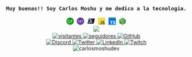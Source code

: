 <div align="justify">
    <p align="center">
        <samp>
            <b>
                Muy buenas!! Soy Carlos Moshu y me dedico a la tecnología.
                <br>
                <br>
                <code><img height="20" alt="csharp" src="https://raw.githubusercontent.com/github/explore/80688e429a7d4ef2fca1e82350fe8e3517d3494d/topics/csharp/csharp.png"></code>
                <code><img height="20" alt="dotnet" src="https://raw.githubusercontent.com/github/explore/80688e429a7d4ef2fca1e82350fe8e3517d3494d/topics/dotnet/dotnet.png"></code>
                <code><img height="20" alt="powershell" src="https://raw.githubusercontent.com/github/explore/80688e429a7d4ef2fca1e82350fe8e3517d3494d/topics/powershell/powershell.png"></code>
                <code><img height="20" alt="javascript" src="https://raw.githubusercontent.com/github/explore/80688e429a7d4ef2fca1e82350fe8e3517d3494d/topics/javascript/javascript.png"></code>
                <code><img height="20" alt="typescript" src="https://raw.githubusercontent.com/github/explore/80688e429a7d4ef2fca1e82350fe8e3517d3494d/topics/typescript/typescript.png"></code>
                <code><img height="20" alt="nodejs" src="https://raw.githubusercontent.com/github/explore/80688e429a7d4ef2fca1e82350fe8e3517d3494d/topics/nodejs/nodejs.png"></code>
            </b>
            <br>
            <image
                src="https://readme-typing-svg.herokuapp.com?font=Iosevka&size=16&color=6791c9&center=true&width=410&height=45&lines=public+void+Hola+()+{}">
        </samp>
        <br>
        <a href="https://github.com/carlosmoshudev">
            <img src="https://komarev.com/ghpvc/?username=carlosmoshudev&label=Visitantes&logo=GitHub&color=blueviolet"
                alt="visitantes" />
        </a>
        <a href="https://github.com/carlosmoshudev">
            <img src="https://img.shields.io/github/followers/carlosmoshudev?label=Seguidores&logo=GitHub&colorB=blueviolet"
                alt="seguidores" />
        </a>
        <a href="https://github.com/carlosmoshudev">
            <img src="https://img.shields.io/github/stars/carlosmoshudev?label=Stars&logo=GitHub&colorB=blueviolet"
                alt="GitHub" />
        </a>
        <br>
        <a href="https://discord.gg/xjgdPqHtRp">
            <img src="https://shields.io/discord/761964233055273000?label=Servidor&logo=Discord&colorB=7289DA"
                alt="Discord" />
        </a>
        <a href="https://twitter.com/carlosmoshu">
            <img src="https://img.shields.io/twitter/follow/carlosmoshu?label=Twitter&logo=twitter&colorB=blue&style=flat"
                alt="Twitter" />
        </a>
        <a href="https://www.linkedin.com/in/carlos-moshu/">
            <img src="https://img.shields.io/badge/LinkedIn-blue?logo=linkedin&labelColor=blue" alt="LinkedIn" />
        </a>
        <a href="https://www.twitch.tv/carlosmoshutv">
            <img src="https://img.shields.io/badge/Twitch-9146FF?logo=twitch&logoColor=white" alt="Twitch" />
        </a>
        <br />
        <img src="https://github-readme-stats.vercel.app/api/top-langs/?username=carlosmoshudev&langs_count=10&layout=compact&theme=github_dark&hide_border=true&locale=es"
            alt="carlosmoshudev" />
    </p>
</div>
